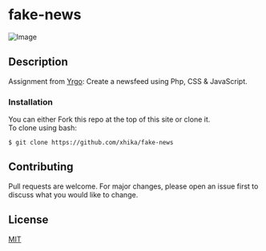 # fake-news
![Image](https://media.giphy.com/media/l46CAPzswmb3qjGgg/giphy.gif)



## Description
Assignment from [Yrgo](https://github.com/yrgo): Create a newsfeed using Php, CSS &amp; JavaScript.

### Installation
You can either Fork this repo at the top of this site or clone it.  
To clone using bash:

`$ git clone https://github.com/xhika/fake-news`


## Contributing
Pull requests are welcome. For major changes, please open an issue first to discuss what you would like to change.


## License
[MIT](https://choosealicense.com/licenses/mit/)
